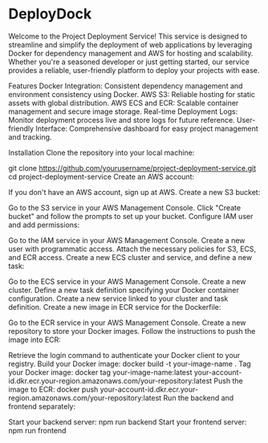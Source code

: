 # DeployDock
Welcome to the Project Deployment Service! This service is designed to streamline and simplify the deployment of web applications by leveraging Docker for dependency management and AWS for hosting and scalability. Whether you're a seasoned developer or just getting started, our service provides a reliable, user-friendly platform to deploy your projects with ease.

Features
Docker Integration: Consistent dependency management and environment consistency using Docker.
AWS S3: Reliable hosting for static assets with global distribution.
AWS ECS and ECR: Scalable container management and secure image storage.
Real-time Deployment Logs: Monitor deployment process live and store logs for future reference.
User-friendly Interface: Comprehensive dashboard for easy project management and tracking.

Installation
Clone the repository into your local machine:

git clone https://github.com/yourusername/project-deployment-service.git
cd project-deployment-service
Create an AWS account:

If you don't have an AWS account, sign up at AWS.
Create a new S3 bucket:

Go to the S3 service in your AWS Management Console.
Click "Create bucket" and follow the prompts to set up your bucket.
Configure IAM user and add permissions:

Go to the IAM service in your AWS Management Console.
Create a new user with programmatic access.
Attach the necessary policies for S3, ECS, and ECR access.
Create a new ECS cluster and service, and define a new task:

Go to the ECS service in your AWS Management Console.
Create a new cluster.
Define a new task definition specifying your Docker container configuration.
Create a new service linked to your cluster and task definition.
Create a new image in ECR service for the Dockerfile:

Go to the ECR service in your AWS Management Console.
Create a new repository to store your Docker images.
Follow the instructions to push the image into ECR:

Retrieve the login command to authenticate your Docker client to your registry.
Build your Docker image:
docker build -t your-image-name .
Tag your Docker image:
docker tag your-image-name:latest your-account-id.dkr.ecr.your-region.amazonaws.com/your-repository:latest
Push the image to ECR:
docker push your-account-id.dkr.ecr.your-region.amazonaws.com/your-repository:latest
Run the backend and frontend separately: 

Start your backend server:
npm run backend
Start your frontend server:
npm run frontend


